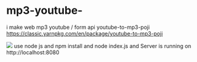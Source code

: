 # mp3-youtube-
i make web  mp3 youtube   / form api youtube-to-mp3-poji https://classic.yarnpkg.com/en/package/youtube-to-mp3-poji

<img src="https://i.ibb.co/JypPydQ/sadsadD.png">
use node js 
 and 
 npm install
 and
 node index.js
and
Server is running on http://localhost:8080

 
